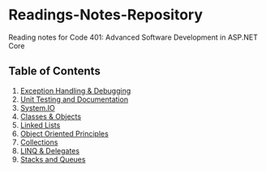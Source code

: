 # Readings-Notes-Repository
Reading notes for Code 401: Advanced Software Development in ASP.NET Core 

##  Table of Contents

1. [Exception Handling & Debugging](https://github.com/NaamaBarIlan/Readings-Notes-Repository/blob/master/ExceptionHandling.md)
2. [Unit Testing and Documentation](https://github.com/NaamaBarIlan/Readings-Notes-Repository/blob/master/UnitTests.md)
3. [System.IO](https://github.com/NaamaBarIlan/Readings-Notes-Repository/blob/master/SystemIO.md)
4. [Classes & Objects](https://github.com/NaamaBarIlan/Readings-Notes-Repository/blob/master/ClassesAndObjects.md)
5. [Linked Lists](https://github.com/NaamaBarIlan/Readings-Notes-Repository/blob/master/LinkedLists.md)
6. [Object Oriented Principles](https://github.com/NaamaBarIlan/Readings-Notes-Repository/blob/master/OOP.md)
7. [Collections](https://github.com/NaamaBarIlan/Readings-Notes-Repository/blob/master/Collections.md)
8. [LINQ & Delegates](https://github.com/NaamaBarIlan/Readings-Notes-Repository/blob/master/LINQ.md)
9. [Stacks and Queues]()
